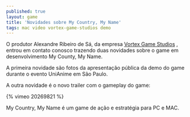 ```yaml
---
published: true
layout: game
title: 'Novidades sobre My Country, My Name'
tags: mac video vortex-game-studios demo
---
```

O produtor Alexandre Ribeiro de S&#225;, da empresa <a href="http://vortexgamestudios.com.br" target="_blank">Vortex Game Studios</a>
, entrou em contato conosco trazendo duas novidades sobre o game em desenvolvimento My County, My Name.
 
A primeira novidade s&#227;o fotos da apresenta&#231;&#227;o p&#250;blica da demo do game durante o evento UniAnime em S&#227;o Paulo.
 


 
A outra novidade &#233; o novo trailer com o gameplay do game:
 
{% vimeo 20269821 %}
 
My Country, My Name &#233; um game de a&#231;&#227;o e estrat&#233;gia para PC e MAC.
 
